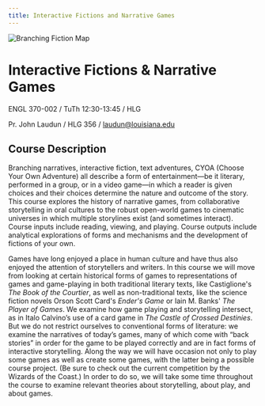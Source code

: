 ```yaml
---
title: Interactive Fictions and Narrative Games
---
```


![Branching Fiction Map](/Users/jl/Developer/jln/teaching/courses/370-games/media/course-image-1.png)

# Interactive Fictions & Narrative Games
ENGL 370-002 / TuTh 12:30-13:45 / HLG 

Pr. John Laudun / HLG 356 / laudun@louisiana.edu

## Course Description

Branching narratives, interactive fiction, text adventures, CYOA (Choose Your Own Adventure) all describe a form of entertainment—be it literary, performed in a group, or in a video game—in which a reader is given choices and their choices determine the nature and outcome of the story. This course explores the history of narrative games, from collaborative storytelling in oral cultures to the robust open-world games to cinematic universes in which multiple storylines exist (and sometimes interact). Course inputs include reading, viewing, and playing. Course outputs include analytical explorations of forms and mechanisms and the development of fictions of your own.

Games have long enjoyed a place in human culture and have thus also enjoyed the attention of storytellers and writers. In this course we will move from looking at certain historical forms of games to representations of games and game-playing in both traditional literary texts, like Castiglione's *The Book of the Courtier*, as well as non-traditional texts, like the science fiction novels Orson Scott Card's *Ender's Game* or Iain M. Banks' *The Player of Games*. We examine how game playing and storytelling intersect, as in Italo Calvino’s use of a card game in *The Castle of Crossed Destinies*. But we do not restrict ourselves to conventional forms of literature: we examine the narratives of today’s games, many of which come with “back stories” in order for the game to be played correctly and are in fact forms of interactive storytelling. Along the way we will have occasion not only to play some games as well as create some games, with the latter being a possible course project. (Be sure to check out the current competition by the Wizards of the Coast.) In order to do so, we will take some time throughout the course to examine relevant theories about storytelling, about play, and about games.